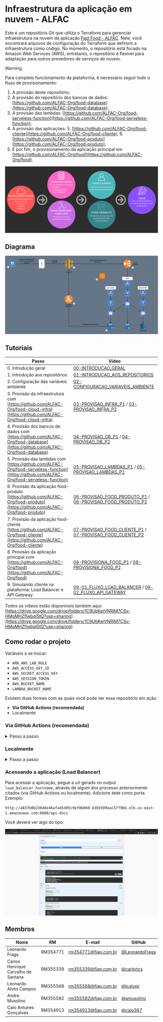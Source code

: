 # Infraestrutura da aplicação em nuvem - ALFAC

Este é um repositório Git que utiliza o Terraform para gerenciar infraestrutura na nuvem da aplicação [Fast Food - ALFAC](https://github.com/ALFAC-Org/food). Nele, você encontrará arquivos de configuração do Terraform que definem a infraestrutura como código. No momento, o repositório está focado na Amazon Web Services (AWS), entretanto, o repositório é flexível para adaptação para outros provedores de serviços de nuvem.

> [!WARNING]
> Para completo funcionamento da plataforma, é necessário seguir todo o fluxo de provisionamento: 
> 1. A provisão deste repositório; 
> 2. A provisão do repositório dos bancos de dados: [https://github.com/ALFAC-Org/food-database](https://github.com/ALFAC-Org/food-database); 
> 3. A provisão das lambdas: [https://github.com/ALFAC-Org/food-serveless-function](https://github.com/ALFAC-Org/food-serveless-function);
> 4. A provisão das aplicações: 
>    5. [https://github.com/ALFAC-Org/food-cliente](https://github.com/ALFAC-Org/food-cliente);
>    6. [https://github.com/ALFAC-Org/food-produto](https://github.com/ALFAC-Org/food-produto);
> 4. E por fim, o provisionamento da aplicação principal em [https://github.com/ALFAC-Org/food](https://github.com/ALFAC-Org/food).

![passos-seguir](docs/passos-provisao.png)

## Diagrama

![Diagrama de Arquitetura](docs/diagrama-arquitetura.png)

## Tutoriais

| Passo                                                                                                                                    | Vídeo                                                                                                                                                                                                                                 |
|------------------------------------------------------------------------------------------------------------------------------------------|---------------------------------------------------------------------------------------------------------------------------------------------------------------------------------------------------------------------------------------|
| 0. Introdução geral                                                                                                                      | [00-INTRODUCAO_GERAL](https://drive.google.com/file/d/13cn5Z7FZzmkuh7Qo-Y28Z0EYblrOIwRw/view?usp=sharing)                                                                                                                             |
| 1. Introdução aos repositórios                                                                                                           | [01-INTRODUCAO_AOS_REPOSITORIOS](https://drive.google.com/file/d/1YMbt2wP6e9ZTgohPGcBUdwVdxEM2eARD/view?usp=sharing)                                                                                                                  |
| 2. Configuração das variáveis ambiente                                                                                                   | [02-CONFIGURACAO_VARIAVEIS_AMBIENTE](https://drive.google.com/file/d/1pnvF8psjq648Hrk1QU6T_vryq6WkDpC3/view?usp=sharing)                                                                                                              |
| 3. Provisão da infraestrutura com [https://github.com/ALFAC-Org/food-cloud-infra](https://github.com/ALFAC-Org/food-cloud-infra)         | [03-PROVISAO_INFRA_P1](https://drive.google.com/file/d/1RO3DKyr7qyglsGnLnfbETU2rNS2WrM2k/view?usp=sharing) / [03-PROVISAO_INFRA_P2](https://drive.google.com/file/d/1dxIx_XCkQ9s_It_JyRBPpilf5wwh6SEe/view?usp=sharing)               |
| 4. Provisão dos bancos de dados com [https://github.com/ALFAC-Org/food-database](https://github.com/ALFAC-Org/food-database)             | [04-PROVISAO_DB_P1](https://drive.google.com/file/d/1xSe8PQLalyHxy3Pn8XOu3g5v9cOUS4jN/view?usp=sharing) / [04-PROVISAO_DB_P2](https://drive.google.com/file/d/1V_NOCmLwTr8kaZIh56gciOPsf_hsCWUP/view?usp=sharing)                     |
| 5. Provisão das lambdas com [https://github.com/ALFAC-Org/food-serveless-function](https://github.com/ALFAC-Org/food-serveless-function) | [05-PROVISAO_LAMBDAS_P1](https://drive.google.com/file/d/1823lFmz1yaIKIr5s9D8B5prlJcAu4rL0/view?usp=sharing) / [05-PROVISAO_LAMBDAS_P1](https://drive.google.com/file/d/1Nd89oZSWY7JiHjz1RMSN33OU87G0C0pG/view?usp=sharing)           |
| 6. Provisão da aplicação food-produto [https://github.com/ALFAC-Org/food-produto](https://github.com/ALFAC-Org/food-produto)             | [06-PROVISAO_FOOD_PRODUTO_P1](https://drive.google.com/file/d/1_wtyYeHCGJmqkt6kaxhDAm4K21J2apxS/view?usp=sharing) / [06-PROVISAO_FOOD_PRODUTO_P2](https://drive.google.com/file/d/1oFmnhd6c6t9OG7-YzLDs6Ua65qedv3O6/view?usp=sharing) |
| 7. Provisão da aplicação food-cliente [https://github.com/ALFAC-Org/food-cliente](https://github.com/ALFAC-Org/food-cliente)             | [07-PROVISAO_FOOD_CLIENTE_P1](https://drive.google.com/file/d/1x_k4ce2Rexn3E5dnmQJrnhFS6orTdNOK/view?usp=sharing) / [07-PROVISAO_FOOD_CLIENTE_P2](https://drive.google.com/file/d/1WA3WTTX3FD6f-mM6UiV3gLq7IqI7Pik3/view?usp=sharing) |
| 8. Provisão da aplicação principal com [https://github.com/ALFAC-Org/food](https://github.com/ALFAC-Org/food)                            | [08-PROVISIONA_FOOD_P1](https://drive.google.com/file/d/18fwyjMtbWwi4nOUinI-7_72hkPy1YxS8/view?usp=sharing) / [08-PROVISIONA_FOOD_P2](https://drive.google.com/file/d/14Pw2Z9QN9hvKGe40A8mh5OwhgnYl2HwX/view?usp=sharing)             |
| 9. Simulando cliente na plataforma: Load Balancer e API Gateway                                                                          | [09-01_FLUXO_LOAD_BALANCER](https://drive.google.com/file/d/1kUniYudGX6BF6-E_fMayjjyV_pWH1rKr/view?usp=sharing) / [09-02_FLUXO_API_GATEWAY](https://drive.google.com/file/d/1SDrMZ_a94kCGd-VggUDn7TmByYVf3MtU/view?usp=sharing)       |

Todos os vídeos estão disponíveis também aqui: [https://drive.google.com/drive/folders/1C9UbKeiVNRIM7CSv-HMgMHZflwbqI5tQ?usp=sharing](https://drive.google.com/drive/folders/1C9UbKeiVNRIM7CSv-HMgMHZflwbqI5tQ?usp=sharing)

## Como rodar o projeto

Variáveis a se trocar:

- `ARN_AWS_LAB_ROLE`
- `AWS_ACCESS_KEY_ID`
- `AWS_SECRET_ACCESS_KEY`
- `AWS_SESSION_TOKEN`
- `AWS_BUCKET_NAME`
- `LAMBDA_BUCKET_NAME`

Existem duas formas com as quais você pode ver esse repositório em ação:

- **Via GitHub Actions (recomendada)**
- Localmente

### Via GitHub Actions (recomendada)

<details>
  <summary>Passo a passo</summary>

1. Acesse [https://github.com/ALFAC-Org/food-cloud-infra/actions](https://github.com/ALFAC-Org/food-cloud-infra/actions) (A guia `Actions` deste repositório);
2. Acesse `AWS - Cria infraestrutura`;
3. Clique em `Run workflow` (ou Executar workflow);
4. Aguarde. Se tudo der certo, o `check` verde deverá aparecer, os `outputs` irão ser exibidos e você poderá acessar a url - o processo dura em torno de 10 a 20 minutos;
   1. ![infra-criada-sucesso](./docs/infra-criada-sucesso.png)
   2. ![infra-criada-sucesso-output](./docs/infra-criada-sucesso-output.png)

</details>

### Localmente

<details>
  <summary>Passo a passo</summary>

#### Pré-requisitos

Antes de começar, certifique-se de ter os seguintes itens instalados e configurados em seu ambiente:

1. **Terraform**: A ferramenta que permite definir, visualizar e implantar a infraestrutura de nuvem.
2. **AWS CLI**: A interface de linha de comando da AWS.
3. **Credenciais AWS válidas**: Você precisará de uma chave de acesso e uma chave secreta para autenticar com a AWS (no momento, o repositório usa chaves e credenciais fornecidas pelo [AWS Academy](https://awsacademy.instructure.com/) e que divergem de contas padrão).

## Como usar

1. **Clone este repositório**:

```bash
git clone https://github.com/ALFAC-Org/food-cloud-infra
```

2. **Acesse o diretório do repositório**:

```bash
cd food-cloud-infra
```

3. **Configure as credenciais AWS em seu ambiente**:

```bash
aws configure
```

4. Defina as variáveis necessárias ao nível de ambiente, via arquivo `.tfvars` ou passe através dos comandos. Exemplo:

```bash
terraform <comando> <parâmetros> \
-var "environment=$ENVIRONMENT" \
-var "image_name=$IMAGE_NAME" \
-var "image_username=$DOCKERHUB_USERNAME" \
-var "image_version=$IMAGE_VERSION" \
-var "app_port=$APP_PORT" \
-var "app_service_port=$FOOD_SERVICE_PORT" \
-var "enable_flyway=$ENABLE_FLYWAY" \
-var "aws_region=$AWS_REGION" \
-var "node_role_arn=$ARN_AWS_LAB_ROLE" \
-var "vpc_name=$VPC_NAME" \
-var "vpc_cidr_block=$VPC_CIDR_BLOCK" \
-var "subnet_private_1_cidr_block=$SUBNET_PRIVATE_1_CIDR_BLOCK" \
-var "subnet_private_2_cidr_block=$SUBNET_PRIVATE_2_CIDR_BLOCK" \
-var "subnet_public_1_cidr_block=$SUBNET_PUBLIC_1_CIDR_BLOCK" \
-var "subnet_public_2_cidr_block=$SUBNET_PUBLIC_2_CIDR_BLOCK" \
-var "subnet_availability_zone_az_1=$SUBNET_AVAILABILITY_ZONE_AZ_1" \
-var "subnet_availability_zone_az_2=$SUBNET_AVAILABILITY_ZONE_AZ_2" \
-var "db_username=$DB_USERNAME" \
-var "db_password=$DB_PASSWORD" \
-var "db_name=$DB_NAME" \
-var "db_host=$DB_HOST" \
-var "kubernetes_namespace=$CLUSTER_NAMESPACE" \
-var "cluster_name=$CLUSTER_NAME" \
-var "bucket_food_lambdas=$LAMBDA_BUCKET_NAME"
```

1. **Inicialize o diretório Terraform**:

```bash
terraform init
```

5. **Visualize as mudanças que serão feitas**:

```bash
terraform plan \
-var "environment=$ENVIRONMENT" \
-var "image_name=$IMAGE_NAME" \
-var "image_username=$DOCKERHUB_USERNAME" \
...variáveis
```

6. **Provisione a infraestrutura**:

```bash
terraform apply \
-var "environment=$ENVIRONMENT" \
-var "image_name=$IMAGE_NAME" \
-var "image_username=$DOCKERHUB_USERNAME" \
...variáveis
```

7. **Para destruir a infraestrutura provisionada**:

```bash
terraform destroy \
-var "environment=$ENVIRONMENT" \
-var "image_name=$IMAGE_NAME" \
-var "image_username=$DOCKERHUB_USERNAME" \
...variáveis
```

</details>


### Acessando a aplicação (Load Balancer)

Para acessar a aplicação, pegue a url gerado no output `load_balancer_hostname`, através de algum dos processo anteriormente citados (via GitHub Actions ou localmente). Adicione `8080` como porta. Exemplo:

`http://a837b0b23848e46afa45405c9ef0b060-4303509eac57f9bb.elb.us-east-1.amazonaws.com:8080/api-docs`

Você deverá ver algo do tipo:

![acesso-api-docs](./docs/acesso-api-docs.png)

## Membros

| Nome | RM | E-mail | GitHub |
| --- | --- | --- | --- |
| Leonardo Fraga | RM354771 | [rm354771@fiap.com.br](mailto:rm354771@fiap.com.br) | [@LeonardoFraga](https://github.com/LeonardoFraga) |
| Carlos Henrique Carvalho de Santana | RM355339 | [rm355339@fiap.com.br](mailto:rm355339@fiap.com.br) | [@carlohcs](https://github.com/carlohcs) |
| Leonardo Alves Campos | RM355568 | [rm355568@fiap.com.br](mailto:rm355568@fiap.com.br) | [@lcalves](https://github.com/lcalves) |
| Andre Musolino | RM355582 | [rm355582@fiap.com.br](mailto:rm355582@fiap.com.br) | [@amusolino](https://github.com/amusolino) |
| Caio Antunes Gonçalves | RM354913 | [rm354913@fiap.com.br](mailto:rm354913@fiap.com.br) | [@caio367](https://github.com/caio367) |